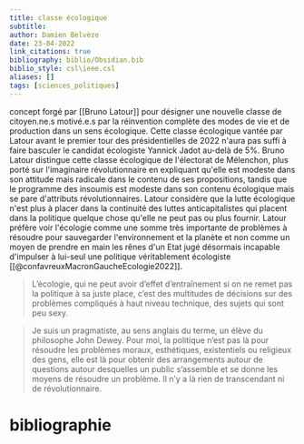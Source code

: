 ```yaml
---
title: classe écologique
subtitle:
author: Damien Belvèze
date: 23-04-2022
link_citations: true
bibliography: biblio/Obsidian.bib
biblio_style: csl\ieee.csl
aliases: []
tags: [sciences_politiques]
---
```


concept forgé par [[Bruno Latour]] pour désigner une nouvelle classe de citoyen.ne.s motivé.e.s par la réinvention complète des modes de vie et de production dans un sens écologique. Cette classe écologique vantée par Latour avant le premier tour des présidentielles de 2022 n'aura pas suffi à faire basculer le candidat écologiste Yannick Jadot au-delà de 5%. 
Bruno Latour distingue cette classe écologique de l'électorat de Mélenchon, plus porté sur l'imaginaire révolutionnaire en expliquant qu'elle est modeste dans son attitude mais radicale dans le contenu de ses propositions, tandis que le programme des insoumis est modeste dans son contenu écologique mais se pare d'attributs révolutionnaires. 
Latour considère que la lutte écologique n'est plus à placer dans la continuité des luttes anticapitalistes qui placent dans la politique quelque chose qu'elle ne peut pas ou plus fournir. 
Latour préfère voir l'écologie comme une somme très importante de problèmes à résoudre pour sauvegarder l'environnement et la planète et non comme un moyen de prendre en main les rênes d'un Etat jugé désormais incapable d'impulser à lui-seul une politique véritablement écologiste [[@confavreuxMacronGaucheEcologie2022]]. 

> L’écologie, qui ne peut avoir d’effet d’entraînement si on ne remet pas la politique à sa juste place, c’est des multitudes de décisions sur des problèmes compliqués à haut niveau technique, des sujets qui sont peu sexy.

>Je suis un pragmatiste, au sens anglais du terme, un élève du philosophe John Dewey. Pour moi, la politique n’est pas là pour résoudre les problèmes moraux, esthétiques, existentiels ou religieux des gens, elle est là pour obtenir des arrangements autour de questions autour desquelles un public s’assemble et se donne les moyens de résoudre un problème. Il n’y a là rien de transcendant ni de révolutionnaire.






# bibliographie

